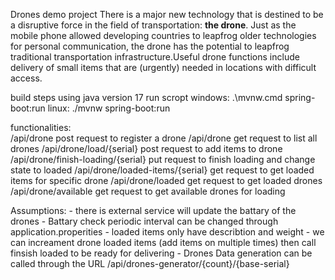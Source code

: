 Drones demo project
There is a major new technology that is destined to be a disruptive force in the field of transportation: **the drone**. Just as the mobile phone allowed developing countries to leapfrog older technologies for personal communication, the drone has the potential to leapfrog traditional transportation infrastructure.Useful drone functions include delivery of small items that are (urgently) needed in locations with difficult access.

build steps using java version 17
run scropt 
	windows: .\mvnw.cmd spring-boot:run
	linux: ./mvnw spring-boot:run
	

functionalities:	
	/api/drone post request to register a drone
	/api/drone get request to list all drones
	/api/drone/load/{serial} post request to add items to drone
	/api/drone/finish-loading/{serial} put request to finish loading and change state to loaded
	/api/drone/loaded-items/{serial} get request to get loaded items for specific drone
	/api/drone/loaded get request to get loaded drones 
	/api/drone/available get request to get available drones for loading
	
	

Assumptions:
	- there is external service will update the battary of the drones
	- Battary check periodic interval can be changed through application.properities
	- loaded items only have describtion and weight
	- we can increament drone loaded items (add items on multiple times) then call finsish loaded to be ready for delivering
	- Drones Data generation can be called through the URL /api/drones-generator/{count}/{base-serial}